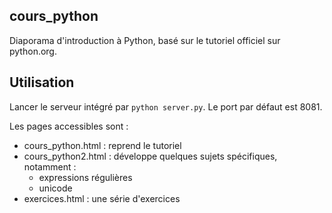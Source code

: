 cours_python
------------
Diaporama d'introduction à Python, basé sur le tutoriel officiel sur 
python.org.

Utilisation
-----------
Lancer le serveur intégré par `python server.py`. Le port par défaut
est 8081.

Les pages accessibles sont :
- cours_python.html : reprend le tutoriel
- cours_python2.html : développe quelques sujets spécifiques, notamment :
  - expressions régulières
  - unicode
- exercices.html : une série d'exercices

